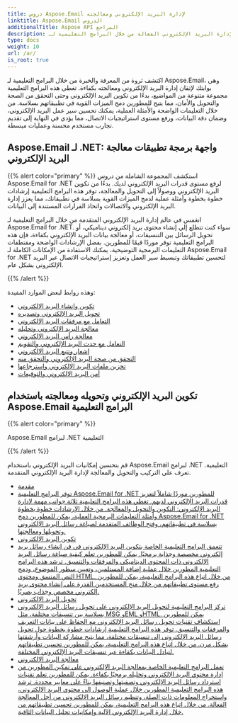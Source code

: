 ```yaml
---
title: دروس Aspose.Email لإدارة البريد الإلكتروني ومعالجته
linktitle: Aspose.Email الدروس
additionalTitle: Aspose API المراجع
description: أطلق العنان لإدارة البريد الإلكتروني الفعالة من خلال البرامج التعليمية لـ Aspose.Email. بدءًا من التكوين ووصولاً إلى الأمان، يمكنك إتقان الجوانب المتنوعة لتحسين سير العمل وتجارب المستخدم.
type: docs
weight: 10
url: /ar/
is_root: true
---
```

اكتشف ثروة من المعرفة والخبرة من خلال البرامج التعليمية لـ Aspose.Email، وهي بوابتك لإتقان إدارة البريد الإلكتروني ومعالجته بكفاءة. تغطي هذه البرامج التعليمية مجموعة متنوعة من المواضيع، بدءًا من تكوين البريد الإلكتروني وحتى التحقق من الصحة والتحويل والأمان، مما يتيح للمطورين دمج الميزات القوية في تطبيقاتهم بسلاسة. من خلال التعليمات الواضحة والأمثلة العملية، يمكنك تحسين سير عمل البريد الإلكتروني، وضمان دقة البيانات، ورفع مستوى استراتيجيات الاتصال، مما يؤدي في النهاية إلى تقديم تجارب مستخدم محسنة وعمليات مبسطة.

## Aspose.Email لـ .NET: واجهة برمجة تطبيقات معالجة البريد الإلكتروني
{{% alert color="primary" %}}
استكشف المجموعة الشاملة من دروس Aspose.Email for .NET لرفع مستوى قدرات البريد الإلكتروني لديك. بدءًا من تكوين البريد الإلكتروني ووصولاً إلى التحويل والمعالجة، توفر هذه البرامج التعليمية إرشادات خطوة بخطوة وأمثلة عملية لدمج الميزات القوية بسلاسة في تطبيقاتك، مما يعزز إدارة البريد الإلكتروني والاتصالات واتخاذ القرارات المستندة إلى البيانات.

انغمس في عالم إدارة البريد الإلكتروني المتقدمة من خلال البرامج التعليمية لـ Aspose.Email for .NET. سواء كنت تتطلع إلى إنشاء محتوى بريد إلكتروني ديناميكي، أو تحويل الرسائل بين التنسيقات، أو معالجة بيانات البريد الإلكتروني بكفاءة، فإن هذه البرامج التعليمية توفر موردًا قيمًا للمطورين. بفضل الإرشادات الواضحة ومقتطفات التعليمات البرمجية التوضيحية، يمكنك الاستفادة من الإمكانات الكاملة لـ Aspose.Email for .NET لتحسين تطبيقاتك وتبسيط سير العمل وتعزيز إستراتيجيات الاتصال عبر البريد الإلكتروني بشكل عام.

{{% /alert %}}

وهذه روابط لبعض الموارد المفيدة:
- [تكوين وإنشاء البريد الإلكتروني](./net/email-composition-and-creation/)
- [تحويل البريد الإلكتروني وتصديره](./net/email-conversion-and-export/)
- [التعامل مع مرفقات البريد الإلكتروني](./net/email-attachment-handling/)
- [معالجة البريد الإلكتروني وتحليله](./net/email-processing-and-analysis/)
- [معالجة رأس البريد الإلكتروني](./net/email-header-manipulation/)
- [التعامل مع حدث البريد الإلكتروني والتقويم](./net/email-event-and-calendar-handling/)
- [إشعار وتتبع البريد الإلكتروني](./net/email-notification-and-tracking/)
- [التحقق من صحة البريد الإلكتروني والتحقق منه](./net/email-validation-and-verification/)
- [تخزين ملفات البريد الإلكتروني واسترجاعها](./net/email-file-storage-and-retrieval/)
- [أمن البريد الإلكتروني والتوقيعات](./net/email-security-and-signatures/)

##  تكوين البريد الإلكتروني وتحويله ومعالجته باستخدام Aspose.Email البرامج التعليمية
{{% alert color="primary" %}}

 Aspose.Email لبرامج .NET التعليمية


{{% /alert %}}

 قم بتحسين إمكانيات البريد الإلكتروني باستخدام Aspose.Email لبرامج .NET التعليمية. تعرف على التركيب والتحويل والمعالجة لإدارة البريد الإلكتروني المتقدمة.
- [مقدمة](./java/sending-emails/)
- [توفر البرامج التعليمية Aspose.Email for .NET للمطورين موردًا شاملاً لتعزيز قدرات البريد الإلكتروني لديهم. تغطي هذه البرامج التعليمية ثلاثة جوانب مهمة لإدارة البريد الإلكتروني: التكوين والتحويل والمعالجة. من خلال الإرشادات خطوة بخطوة وأمثلة التعليمات البرمجية العملية، يمكن للمطورين دمج Aspose.Email for .NET بسلاسة في تطبيقاتهم، وفتح الوظائف المتقدمة لصياغة رسائل البريد الإلكتروني وتحويلها ومعالجتها.](./java/receiving-emails/)
- [تكوين البريد الإلكتروني](./java/configuring-smtp-servers/)
- [تتعمق البرامج التعليمية الخاصة بتكوين البريد الإلكتروني في فن إنشاء رسائل بريد إلكتروني مخصصة وجذابة برمجيًا. يمكن للمطورين تعلم كيفية صياغة رسائل البريد الإلكتروني ذات المحتوى الديناميكي والمرفقات والتنسيق. ترشد هذه البرامج التعليمية المطورين خلال عملية إضافة المستلمين، وتعيين سطور الموضوع، ودمج النص المنسق ومحتوى HTML. من خلال اتباع هذه البرامج التعليمية، يمكن للمطورين رفع مستوى تطبيقاتهم من خلال منح المستخدمين القدرة على إنشاء محتوى بريد إلكتروني مخصص وجذاب بصريًا.](./java/advanced-email-attachments/)
- [تحويل البريد الإلكتروني](./java/securing-email-communications/)
- [تركز البرامج التعليمية لتحويل البريد الإلكتروني على تحويل رسائل البريد الإلكتروني بسلاسة بين تنسيقات مختلفة، مثل MSG وEML وHTML. يمكن للمطورين استكشاف تقنيات تحويل رسائل البريد الإلكتروني مع الحفاظ على بيانات التعريف والمرفقات والتنسيق. توفر هذه البرامج التعليمية إرشادات خطوة بخطوة حول تحويل رسائل البريد الإلكتروني إلى تنسيقات مختلفة، مما يتيح مشاركة البيانات وأرشفتها بشكل مرن. من خلال اتباع هذه البرامج التعليمية، يمكن للمطورين تحسين تطبيقاتهم لتبادل البيانات بكفاءة عبر تنسيقات البريد الإلكتروني المختلفة.](./java/email-analytics-and-tracking/)
- [معالجة البريد الإلكتروني](./java/customizing-email-headers/)
- [تعمل البرامج التعليمية الخاصة بمعالجة البريد الإلكتروني على تمكين المطورين من إدارة محتوى البريد الإلكتروني وتحليله برمجيًا بكفاءة. يمكن للمطورين تعلم تقنيات استرداد رسائل البريد الإلكتروني وتصفيتها وتصنيفها بناءً على معايير محددة. ترشد هذه البرامج التعليمية المطورين خلال عملية الوصول إلى محتوى البريد الإلكتروني، واستخراج المعلومات ذات الصلة، وتنظيم رسائل البريد الإلكتروني من أجل المعالجة الفعالة. من خلال اتباع هذه البرامج التعليمية، يمكن للمطورين تحسين تطبيقاتهم من خلال إدارة البريد الإلكتروني الآلية وإمكانيات تحليل البيانات الثاقبة.](./java/exploring-email-security/)